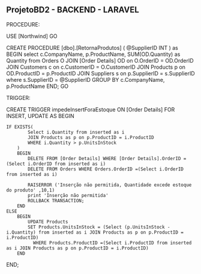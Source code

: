 ## ProjetoBD2 - BACKEND - LARAVEL

PROCEDURE:

USE [Northwind]
GO

CREATE PROCEDURE [dbo].[RetornaProdutos]
(
@SupplierID INT
)
as
BEGIN
	select c.CompanyName, p.ProductName, SUM(OD.Quantity) as Quantity
	from Orders O JOIN [Order Details] OD 
	on O.OrderID = OD.OrderID JOIN Customers c
	on c.CustomerID = O.CustomerID JOIN Products p
	on OD.ProductID = p.ProductID JOIN Suppliers s
	on p.SupplierID = s.SupplierID
	where s.SupplierID = @SupplierID
	GROUP BY c.CompanyName, p.ProductName
END;
GO

TRIGGER:

CREATE TRIGGER impedeInsertForaEstoque ON [Order Details]
FOR INSERT, UPDATE AS 
BEGIN 
  
    IF EXISTS(
			Select i.Quantity from inserted as i
			JOIN Products as p on p.ProductID = i.ProductID
			WHERE i.Quantity > p.UnitsInStock
		)
		BEGIN 
			DELETE FROM [Order Details] WHERE [Order Details].OrderID =(Select i.OrderID from inserted as i) 
			DELETE FROM Orders WHERE Orders.OrderID =(Select i.OrderID from inserted as i) 
			
			RAISERROR ('Inserção não permitida, Quantidade excede estoque do produto' ,10,1)
			print 'Inserção não permitida' 
			ROLLBACK TRANSACTION; 
		END 
	ELSE
		BEGIN
			UPDATE Products 
			SET Products.UnitsInStock = (Select (p.UnitsInStock - i.Quantity) from inserted as i JOIN Products as p on p.ProductID = i.ProductID)
			  WHERE Products.ProductID =(Select i.ProductID from inserted as i JOIN Products as p on p.ProductID = i.ProductID)
		END
END;
